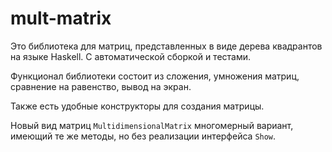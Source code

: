 # mult-matrix
Это библиотека для матриц, представленных в виде дерева квадрантов на языке Haskell. С автоматической сборкой и тестами.

Функционал библиотеки состоит из сложения, умножения матриц, сравнение на равенство, вывод на экран.

Также есть удобные конструкторы для создания матрицы. 

Новый вид матриц ``MultidimensionalMatrix`` многомерный вариант, имеющий те же методы, но без реализации интерфейса ``Show``.